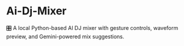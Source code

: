 # Ai-Dj-Mixer
🎛️ A local Python-based AI DJ mixer with gesture controls, waveform preview, and Gemini-powered mix suggestions.
